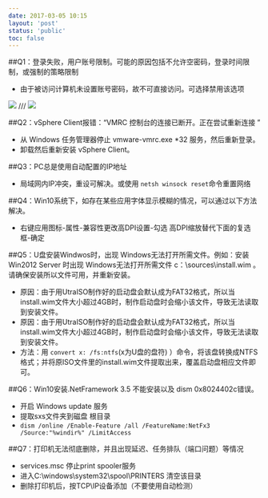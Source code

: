 ```yaml
---
date: 2017-03-05 10:15
layout: 'post'
status: 'public'
toc: false
---
```


##Q1：登录失败，用户账号限制。可能的原因包括不允许空密码，登录时间限制，或强制的策略限制
 - 由于被访问计算机未设置账号密码，故不可直接访问。可选择禁用该选项    

![](https://vkceyugu.cdn.bspapp.com/VKCEYUGU-imgbed/e1387ee6-456e-4a64-9169-b7ca05d1d9d7.jpg)
/// ![](https://link.gimhoy.com/sharepoint/aHR0cHM6Ly92ZXJuYWxsb3ZlLW15LnNoYXJlcG9pbnQuY29tLzppOi9nL3BlcnNvbmFsL3ZlcmFub19iZXN1bm55X3RvcC9FWnZhOUZqMlVnQkRneFUxbUZLYXFyY0JrbGthbHJ5UXNMSktqS2FjTWJndG13P2U9Y0oxOTdH.jpg)

##Q2：vSphere Client报错：“VMRC 控制台的连接已断开。正在尝试重新连接 ”
 - 从 Windows 任务管理器停止 vmware-vmrc.exe *32 服务，然后重新登录。
 - 卸载然后重新安装 vSphere Client。
                    
##Q3：PC总是使用自动配置的IP地址
- 局域网内IP冲突，重设可解决。或使用 ```netsh winsock reset```命令重置网络 

##Q4：Win10系统下，如存在某些应用字体显示模糊的情况，可以通过以下方法解决。
- 右键应用图标-属性-兼容性更改高DPI设置-勾选 高DPI缩放替代下面的复选框-确定

##Q5：U盘安装Windwos时，出现 Windows无法打开所需文件。例如：安装Win2012 Server 时出现 Windows无法打开所需文件 c：\sources\install.wim 。请确保安装所以文件可用，并重新安装。
- 原因：由于用UtraISO制作好的启动盘会默认成为FAT32格式，所以当install.wim文件大小超过4GB时，制作启动盘时会缩小该文件，导致无法读取到安装文件。 
- 原因：由于用UtraISO制作好的启动盘会默认成为FAT32格式，所以当install.wim文件大小超过4GB时，制作启动盘时会缩小该文件，导致无法读取到安装文件。
- 方法：用 ```convert x: /fs:ntfs```(x为U盘的盘符) ）命令，将该盘转换成NTFS格式；并将原ISO文件里的install.wim文件提取出来，覆盖启动盘相应文件即可。

##Q6：Win10安装.NetFramework 3.5 不能安装以及 dism 0x8024402c错误。
- 开启 Windows update 服务
- 提取sxs文件夹到磁盘 根目录
-  ```dism /online /Enable-Feature /all /FeatureName:NetFx3 /Source:"%windir%" /LimitAccess```

##Q7：打印机无法彻底删除，并且出现延迟、任务排队（端口问题）等情况
- services.msc 停止print spooler服务
- 进入C:\windows\system32\spool\PRINTERS 清空该目录
- 删除打印机后，按TCP\IP设备添加（不要使用自动检测）